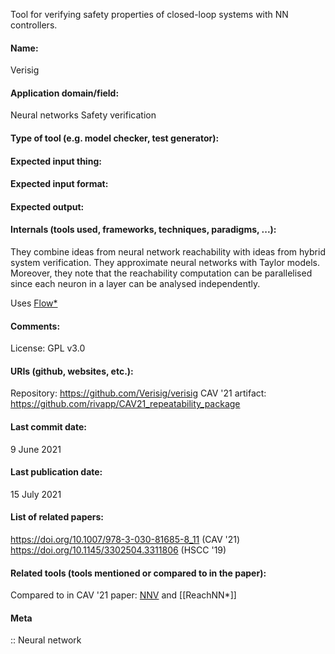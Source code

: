 Tool for verifying safety properties of closed-loop systems with NN controllers.

#### Name:
Verisig

#### Application domain/field:
Neural networks
Safety verification

#### Type of tool (e.g. model checker, test generator):

#### Expected input thing:

#### Expected input format:

#### Expected output:

#### Internals (tools used, frameworks, techniques, paradigms, ...):
They combine ideas from neural network reachability with ideas from hybrid system verification. They approximate neural networks with Taylor models. Moreover, they note that the reachability computation can be parallelised since each neuron in a layer can be analysed independently.

Uses [Flow\*](Flow*.md)

#### Comments:
License: GPL v3.0

#### URIs (github, websites, etc.):
Repository: https://github.com/Verisig/verisig
CAV '21 artifact: https://github.com/rivapp/CAV21_repeatability_package

#### Last commit date:
9 June 2021

#### Last publication date:
15 July 2021

#### List of related papers:
https://doi.org/10.1007/978-3-030-81685-8_11 (CAV '21)
https://doi.org/10.1145/3302504.3311806 (HSCC '19)

#### Related tools (tools mentioned or compared to in the paper):
Compared to in CAV '21 paper: [NNV](NNV.md) and [[ReachNN\*]]

#### Meta
:: Neural network